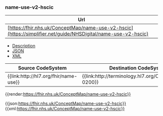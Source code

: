 ### name-use-v2-hscic

| Url |
|--
| [https://fhir.nhs.uk/ConceptMap/name-use-v2-hscic](https://simplifier.net/guide/NHSDigital/name-use-v2-hscic) | 

<div class="nhsd-!t-margin-bottom-6">
  <ul class="nav nav-tabs" role="tablist">
        <li role="presentation"  class="active">
            <a href="#Description" role="tab" data-toggle="tab">Description</a>
        </li>
        <li role="presentation">
            <a href="#JSON" role="tab" data-toggle="tab">JSON</a>
        </li>
         <li role="presentation">
            <a href="#XML" role="tab" data-toggle="tab">XML</a>
        </li>
  </ul>
  <div class="tab-content snippet">
    <div id="Tree" role="tabpanel" class="tab-pane active">

<table class="regular assets">
<thead>
<tr>
<th>Source CodeSystem</th>
<th>Destination CodeSystem</th>
</tr>
</thead>
<tbody>
<tr>
<td>{{link:http://hl7.org/fhir/name-use}}</td>
<td>{{link:http://terminology.hl7.org/CodeSystem/v2-0200}}</td>
</tr>
</tbody>
</table>

{{render:https://fhir.nhs.uk/ConceptMap/name-use-v2-hscic}}
    </div>
    <div id="JSON" role="tabpanel" class="tab-pane">
 {{json:https://fhir.nhs.uk/ConceptMap/name-use-v2-hscic}}
    </div>
    <div id="XML" role="tabpanel" class="tab-pane">
 {{xml:https://fhir.nhs.uk/ConceptMap/name-use-v2-hscic}}
    </div>
  </div>
</div>
